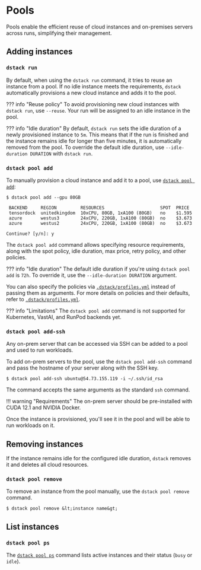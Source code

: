# Pools

Pools enable the efficient reuse of cloud instances and on-premises servers across runs, simplifying their management.

## Adding instances

### `dstack run`

By default, when using the `dstack run` command, it tries to reuse an instance from a pool. If no idle instance meets the
requirements, `dstack` automatically provisions a new cloud instance and adds it to the pool.

??? info "Reuse policy"
    To avoid provisioning new cloud instances with `dstack run`, use `--reuse`. Your run will be assigned to an idle instance in
    the pool.

??? info "Idle duration"
    By default, `dstack run` sets the idle duration of a newly provisioned instance to `5m`.
    This means that if the run is finished and the instance remains idle for longer than five minutes, it is automatically
    removed from the pool. To override the default idle duration, use  `--idle-duration DURATION` with `dstack run`.

### `dstack pool add`

To manually provision a cloud instance and add it to a pool, use [`dstack pool add`](../reference/cli/index.md#dstack-pool-add):

<div class="termy">

```shell
$ dstack pool add --gpu 80GB

 BACKEND     REGION         RESOURCES                     SPOT  PRICE
 tensordock  unitedkingdom  10xCPU, 80GB, 1xA100 (80GB)   no    $1.595
 azure       westus3        24xCPU, 220GB, 1xA100 (80GB)  no    $3.673
 azure       westus2        24xCPU, 220GB, 1xA100 (80GB)  no    $3.673
 
Continue? [y/n]: y
```

</div>

The `dstack pool add` command allows specifying resource requirements, along with the spot policy, idle duration, max
price, retry policy, and other policies.

??? info "Idle duration"
    The default idle duration if you're using `dstack pool add` is `72h`. To override it, use the `--idle-duration DURATION` argument.

[//]: # (TODO: Mention the retry policy)

You can also specify the policies via [`.dstack/profiles.yml`](../reference/profiles.yml.md) instead of passing them as arguments.
For more details on policies and their defaults, refer to [`.dstack/profiles.yml`](../reference/profiles.yml.md).

??? info "Limitations"
    The `dstack pool add` command is not supported for Kubernetes, VastAI, and RunPod backends yet.

### `dstack pool add-ssh`

Any on-prem server that can be accessed via SSH can be added to a pool and used to run workloads.

To add on-prem servers to the pool, use the `dstack pool add-ssh` command and pass the hostname of your server along with
the SSH key.

<div class="termy">

```shell
$ dstack pool add-ssh ubuntu@54.73.155.119 -i ~/.ssh/id_rsa
```

</div>

The command accepts the same arguments as the standard `ssh` command.

!!! warning "Requirements"
    The on-prem server should be pre-installed with CUDA 12.1 and NVIDIA Docker.

Once the instance is provisioned, you'll see it in the pool and will be able to run workloads on it.

## Removing instances

If the instance remains idle for the configured idle duration, `dstack` removes it and deletes all cloud resources.

### `dstack pool remove`

To remove an instance from the pool manually, use the `dstack pool remove` command. 

<div class="termy">

```shell
$ dstack pool remove &lt;instance name&gt;
```

</div>

## List instances

### `dstack pool ps`

The [`dstack pool ps`](../reference/cli/index.md#dstack-pool-ps) command lists active instances and their status (`busy`
or `idle`).

[//]: # (#### Manage pools)

[//]: # (TBA)

